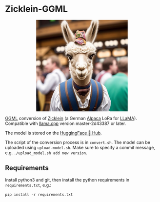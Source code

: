 # Zicklein-GGML
<p align="center" width="100%">
<img src="zicklein-ggml.jpg" alt="a lean, scrawny llama at the oktoberfest" style="width: 20%; min-width: 300px; display: block; margin: auto;">
</p>

[GGML](https://github.com/ggerganov/ggml) conversion of [Zicklein](https://github.com/avocardio/zicklein) (a German [Alpaca](https://github.com/tatsu-lab/stanford_alpaca) LoRa for [LLaMA](https://github.com/facebookresearch/llama)). Compatible with [llama.cpp](https://github.com/ggerganov/llama.cpp) version master-2d43387 or later.

The model is stored on the [HuggingFace 🤗 Hub](https://huggingface.co/nopperl/alpaca-lora-7b-german-base-51k-ggml).

The script of the conversion process is in `convert.sh`. The model can be uploaded using `upload-model.sh`. Make sure to specify a commit message, e.g. `./upload_model.sh add new version`.

## Requirements
Install python3 and git, then install the python requirements in `requirements.txt`, e.g.:
```
pip install -r requirements.txt
```
